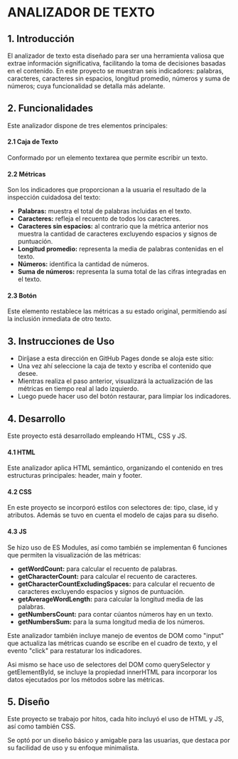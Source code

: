 # ANALIZADOR DE TEXTO


## 1. Introducción

<p>El analizador de texto esta diseñado para ser una herramienta valiosa que extrae información significativa, facilitando la toma de decisiones basadas en el contenido. En este proyecto se muestran seis indicadores: palabras, caracteres, caracteres sin espacios, longitud promedio, números y suma de números; cuya funcionalidad se detalla más adelante.</p>


## 2. Funcionalidades

<p>Este analizador dispone de tres elementos principales:</p>

#### 2.1 Caja de Texto

<p>Conformado por un elemento textarea que permite escribir un texto.</p>

#### 2.2 Métricas

<p>Son los indicadores que proporcionan a la usuaria el resultado de la inspección cuidadosa del texto:</p>

* **Palabras:** muestra el total de palabras incluidas en el texto.
* **Caracteres:** refleja el recuento de todos los caracteres.
* **Caracteres sin espacios:** al contrario que la métrica anterior nos muestra la cantidad de caracteres excluyendo espacios y signos de puntuación.
* **Longitud promedio:** representa la media de palabras contenidas en el texto.
* **Números:** identifica la cantidad de números.
* **Suma de números:** representa la suma total de las cifras integradas en el texto.

#### 2.3 Botón

<p>Este elemento restablece las métricas a su estado original, permitiendo así la inclusión inmediata de otro texto.</p>


## 3. Instrucciones de Uso

* Diríjase a esta dirección en GitHub Pages donde se aloja este sitio:
* Una vez ahí seleccione la caja de texto y escriba el contenido que desee.
* Mientras realiza el paso anterior, visualizará la actualización de las métricas en tiempo real al lado izquierdo.
* Luego puede hacer uso del botón restaurar, para limpiar los indicadores.


## 4. Desarrollo 

<p>Este proyecto está desarrollado empleando HTML, CSS y JS.</p>

#### 4.1 HTML 
<p>Este analizador aplica HTML semántico, organizando el contenido en tres estructuras principales: header, main y footer.</p>

#### 4.2 CSS  
<p>En este proyecto se incorporó estilos con selectores de: tipo, clase, id y atributos. Además se tuvo en cuenta el modelo de cajas para su diseño.</p>

#### 4.3 JS   
<p>Se hizo uso de ES Modules, así como también se implementan 6 funciones que permiten la visualización de las métricas: </p>

* **getWordCount:** para calcular el recuento de palabras.
* **getCharacterCount:** para calcular el recuento de caracteres.
* **getCharacterCountExcludingSpaces:** para calcular el recuento de caracteres excluyendo espacios y signos de puntuación.
* **getAverageWordLength:** para calcular la longitud media de las palabras.
* **getNumbersCount:** para contar cúantos números hay en un texto.
* **getNumbersSum:** para la suma longitud media de los números.

<p>Este analizador también incluye manejo de eventos de DOM como "input" que actualiza las métricas cuando se escribe en el cuadro de texto, y el evento "click" para restaturar los indicadores.</p>
<p>Asi mismo se hace uso de selectores del DOM como querySelector y getElementById, se incluye la propiedad innerHTML para incorporar los datos ejecutados por los métodos sobre las métricas. </p>


## 5. Diseño

<p>Este proyecto se trabajo por hitos, cada hito incluyó el uso de HTML y JS, así como también CSS.</p>
<p>Se optó por un diseño básico y amigable para las usuarias, que destaca por su facilidad de uso y su enfoque minimalista.</p>
